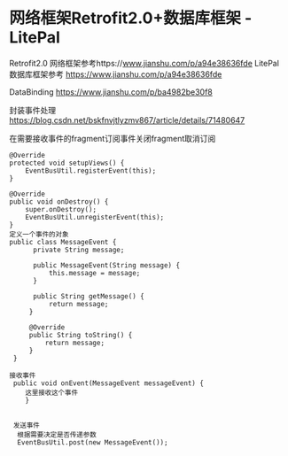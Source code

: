 # 网络框架Retrofit2.0+数据库框架 - LitePal

Retrofit2.0
网络框架参考https://www.jianshu.com/p/a94e38636fde
LitePal
数据库框架参考
https://www.jianshu.com/p/a94e38636fde

DataBinding
https://www.jianshu.com/p/ba4982be30f8

封装事件处理
https://blog.csdn.net/bskfnvjtlyzmv867/article/details/71480647

在需要接收事件的fragment订阅事件关闭fragment取消订阅

    @Override
    protected void setupViews() {
        EventBusUtil.registerEvent(this);
    }

    @Override
    public void onDestroy() {
        super.onDestroy();
        EventBusUtil.unregisterEvent(this);
    }
    定义一个事件的对象
    public class MessageEvent {
          private String message;

          public MessageEvent(String message) {
              this.message = message;
          }

          public String getMessage() {
              return message;
         }

         @Override
         public String toString() {
             return message;
         }
     }

    接收事件
     public void onEvent(MessageEvent messageEvent) {
        这里接收这个事件
        }


     发送事件
      根据需要决定是否传递参数
      EventBusUtil.post(new MessageEvent());
